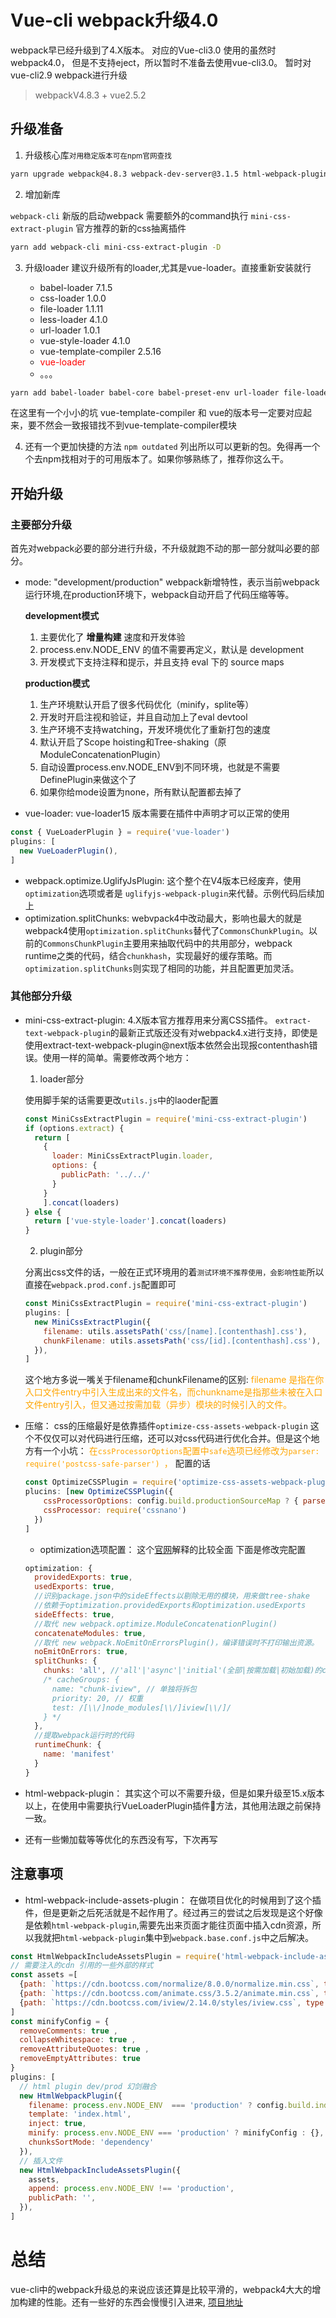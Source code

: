 # Vue-cli webpack升级4.0
webpack早已经升级到了4.X版本。 对应的Vue-cli3.0 使用的虽然时webpack4.0， 但是不支持eject，所以暂时不准备去使用vue-cli3.0。 暂时对vue-cli2.9 webpack进行升级
> webpackV4.8.3 + vue2.5.2
## 升级准备
1. 升级核心库<small>对用稳定版本可在npm官网查找</small>
```bash
yarn upgrade webpack@4.8.3 webpack-dev-server@3.1.5 html-webpack-plugin@3.2.0 
```
2. 增加新库

  ```webpack-cli``` 新版的启动webpack 需要额外的command执行
  ```mini-css-extract-plugin``` 官方推荐的新的css抽离插件
  ```bash
yarn add webpack-cli mini-css-extract-plugin -D
  ```
3. 升级loader 建议升级所有的loader,尤其是vue-loader。直接重新安装就行

    - babel-loader 7.1.5
    - css-loader 1.0.0
    - file-loader 1.1.11
    - less-loader 4.1.0
    - url-loader 1.0.1
    - vue-style-loader 4.1.0
    - vue-template-compiler 2.5.16
    - <font color="red">vue-loader</font>
    - 。。。
``` bash
yarn add babel-loader babel-core babel-preset-env url-loader file-loader less-loader vue-style-loader vue-template-compiler css-loader eslint-loader inject-loader postcss-loader vue-loader -D
```
在这里有一个小小的坑 vue-template-compiler 和 vue的版本号一定要对应起来，要不然会一致报错找不到vue-template-compiler模块

4. 还有一个更加快捷的方法 ```npm outdated``` 列出所以可以更新的包。免得再一个个去npm找相对于的可用版本了。如果你够熟练了，推荐你这么干。
## 开始升级
### 主要部分升级
首先对webpack必要的部分进行升级，不升级就跑不动的那一部分就叫必要的部分。
  - mode: "development/production" webpack新增特性，表示当前webpack运行环境,在production环境下，webpack自动开启了代码压缩等等。

    **development模式**
    1. 主要优化了 **增量构建** 速度和开发体验
    2. process.env.NODE_ENV 的值不需要再定义，默认是 development
    3. 开发模式下支持注释和提示，并且支持 eval 下的 source maps

    **production模式**
    1. 生产环境默认开启了很多代码优化（minify，splite等）
    2. 开发时开启注视和验证，并且自动加上了eval devtool
    3. 生产环境不支持watching，开发环境优化了重新打包的速度
    4. 默认开启了Scope hoisting和Tree-shaking（原ModuleConcatenationPlugin）
    5. 自动设置process.env.NODE_ENV到不同环境，也就是不需要DefinePlugin来做这个了
    6. 如果你给mode设置为none，所有默认配置都去掉了
  - vue-loader: vue-loader15 版本需要在插件中声明才可以正常的使用
  ```js
  const { VueLoaderPlugin } = require('vue-loader')
  plugins: [
    new VueLoaderPlugin(),
  ]
  ``` 
  - webpack.optimize.UglifyJsPlugin: 这个整个在V4版本已经废弃，使用```optimization```选项或者是 ``` uglifyjs-webpack-plugin ```来代替。示例代码后续加上
  - optimization.splitChunks: webvpack4中改动最大，影响也最大的就是webpack4使用```optimization.splitChunks```替代了```CommonsChunkPlugin```。以前的```CommonsChunkPlugin```主要用来抽取代码中的共用部分，webpack runtime之类的代码，结合```chunkhash```，实现最好的缓存策略。而```optimization.splitChunks```则实现了相同的功能，并且配置更加灵活。

### 其他部分升级
  - mini-css-extract-plugin: 4.X版本官方推荐用来分离CSS插件。 ```extract-text-webpack-plugin```的最新正式版还没有对webpack4.x进行支持，即使是使用extract-text-webpack-plugin@next版本依然会出现报contenthash错误。使用一样的简单。需要修改两个地方：
    1. loader部分
    
      使用脚手架的话需要更改```utils.js```中的laoder配置
      ```js
      const MiniCssExtractPlugin = require('mini-css-extract-plugin')
      if (options.extract) {
        return [
          {
            loader: MiniCssExtractPlugin.loader,
            options: {
              publicPath: '../../'
            }
          }
          ].concat(loaders)
      } else {
        return ['vue-style-loader'].concat(loaders)
      }
      ```
    2. plugin部分
    
      分离出css文件的话，一般在正式环境用的着<small>测试环境不推荐使用，会影响性能</small>所以直接在```webpack.prod.conf.js```配置即可
      ```js
      const MiniCssExtractPlugin = require('mini-css-extract-plugin')
      plugins: [
        new MiniCssExtractPlugin({
          filename: utils.assetsPath('css/[name].[contenthash].css'),
          chunkFilename: utils.assetsPath('css/[id].[contenthash].css'),
        }),
      ]
      ```
      这个地方多说一嘴关于filename和chunkFilename的区别: <font color="orange">filename 是指在你入口文件entry中引入生成出来的文件名，而chunkname是指那些未被在入口文件entry引入，但又通过按需加载（异步）模块的时候引入的文件。</font>

  - 压缩： css的压缩最好是依靠插件```optimize-css-assets-webpack-plugin``` 这个不仅仅可以对代码进行压缩，还可以对css代码进行优化合并。但是这个地方有一个小坑： <font color="orange">在```cssProcessorOptions```配置中```safe```选项已经修改为```parser: require('postcss-safe-parser') ```，</font> 配置的话
  
    ```js
    const OptimizeCSSPlugin = require('optimize-css-assets-webpack-plugin')
    plucins: [new OptimizeCSSPlugin({
        cssProcessorOptions: config.build.productionSourceMap ? { parser: require('postcss-safe-parser'), map: { inline: false } } : { parser: require('postcss-safe-parser'), discardComments: { removeAll: true } },
        cssProcessor: require('cssnano')
      })
    ]
    ```
    - optimization选项配置： 这个[官网](https://webpack.js.org/configuration/optimization/#src/components/Sidebar/Sidebar.jsx)解释的比较全面
    下面是修改完配置
    ```js
    optimization: {
      providedExports: true,
      usedExports: true,
      //识别package.json中的sideEffects以剔除无用的模块，用来做tree-shake
      //依赖于optimization.providedExports和optimization.usedExports
      sideEffects: true,
      //取代 new webpack.optimize.ModuleConcatenationPlugin()
      concatenateModules: true,
      //取代 new webpack.NoEmitOnErrorsPlugin()，编译错误时不打印输出资源。
      noEmitOnErrors: true,
      splitChunks: {
        chunks: 'all', //'all'|'async'|'initial'(全部|按需加载|初始加载)的chunks
        /* cacheGroups: {
          name: "chunk-iview", // 单独将拆包
          priority: 20, // 权重
          test: /[\\/]node_modules[\\/]iview[\\/]/
        } */
      },
      //提取webpack运行时的代码
      runtimeChunk: {
        name: 'manifest'
      }
    }
    ```
  - html-webpack-plugin： 其实这个可以不需要升级，但是如果升级至15.x版本以上，在使用中需要执行VueLoaderPlugin插件方法，其他用法跟之前保持一致。

  - 还有一些懒加载等等优化的东西没有写，下次再写
## 注意事项
  - html-webpack-include-assets-plugin： 在做项目优化的时候用到了这个插件，但是更新之后死活就是不起作用了。经过再三的尝试之后发现是这个好像是依赖```html-webpack-plugin```,需要先出来页面才能往页面中插入cdn资源，所以我就把```html-webpack-plugin```集中到```webpack.base.conf.js```中之后解决。
  ```js
  const HtmlWebpackIncludeAssetsPlugin = require('html-webpack-include-assets-plugin')
  // 需要注入的cdn 引用的一些外部的样式
  const assets =[
    {path: `https://cdn.bootcss.com/normalize/8.0.0/normalize.min.css`, type: 'css'},
    {path: `https://cdn.bootcss.com/animate.css/3.5.2/animate.min.css`, type: 'css'},
    {path: `https://cdn.bootcss.com/iview/2.14.0/styles/iview.css`, type: 'css'},
  ]
  const minifyConfig = {
    removeComments: true ,
    collapseWhitespace: true ,
    removeAttributeQuotes: true ,
    removeEmptyAttributes: true 
  }
  plugins: [
    // html plugin dev/prod 幻剑融合
    new HtmlWebpackPlugin({
      filename: process.env.NODE_ENV  === 'production' ? config.build.index : 'index.html',
      template: 'index.html',
      inject: true,
      minify: process.env.NODE_ENV === 'production' ? minifyConfig : {},
      chunksSortMode: 'dependency'
    }),
    // 插入文件
    new HtmlWebpackIncludeAssetsPlugin({
      assets,
      append: process.env.NODE_ENV !== 'production',
      publicPath: '',
    }),
  ]
  ```

  # 总结
  vue-cli中的webpack升级总的来说应该还算是比较平滑的，webpack4大大的增加构建的性能。还有一些好的东西会慢慢引入进来, [项目地址](https://github.com/QDMarkMan/vue-base-template)